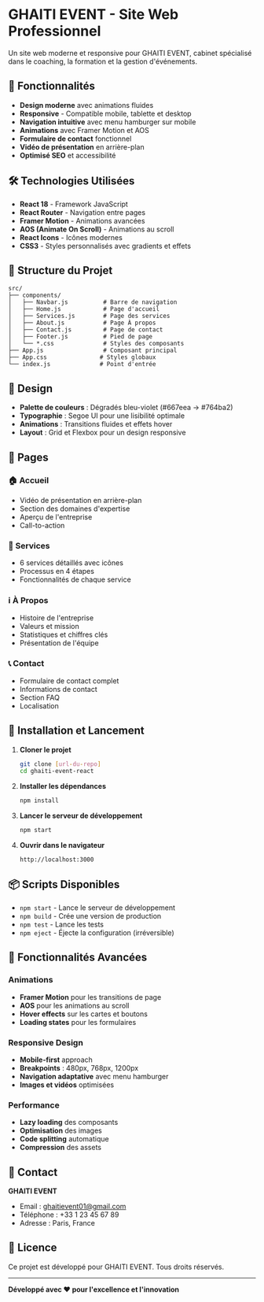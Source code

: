 # GHAITI EVENT - Site Web Professionnel

Un site web moderne et responsive pour GHAITI EVENT, cabinet spécialisé dans le coaching, la formation et la gestion d'événements.

## 🚀 Fonctionnalités

- **Design moderne** avec animations fluides
- **Responsive** - Compatible mobile, tablette et desktop
- **Navigation intuitive** avec menu hamburger sur mobile
- **Animations** avec Framer Motion et AOS
- **Formulaire de contact** fonctionnel
- **Vidéo de présentation** en arrière-plan
- **Optimisé SEO** et accessibilité

## 🛠️ Technologies Utilisées

- **React 18** - Framework JavaScript
- **React Router** - Navigation entre pages
- **Framer Motion** - Animations avancées
- **AOS (Animate On Scroll)** - Animations au scroll
- **React Icons** - Icônes modernes
- **CSS3** - Styles personnalisés avec gradients et effets

## 📁 Structure du Projet

```
src/
├── components/
│   ├── Navbar.js          # Barre de navigation
│   ├── Home.js            # Page d'accueil
│   ├── Services.js        # Page des services
│   ├── About.js           # Page À propos
│   ├── Contact.js         # Page de contact
│   ├── Footer.js          # Pied de page
│   └── *.css              # Styles des composants
├── App.js                 # Composant principal
├── App.css               # Styles globaux
└── index.js              # Point d'entrée
```

## 🎨 Design

- **Palette de couleurs** : Dégradés bleu-violet (#667eea → #764ba2)
- **Typographie** : Segoe UI pour une lisibilité optimale
- **Animations** : Transitions fluides et effets hover
- **Layout** : Grid et Flexbox pour un design responsive

## 📱 Pages

### 🏠 Accueil
- Vidéo de présentation en arrière-plan
- Section des domaines d'expertise
- Aperçu de l'entreprise
- Call-to-action

### 🔧 Services
- 6 services détaillés avec icônes
- Processus en 4 étapes
- Fonctionnalités de chaque service

### ℹ️ À Propos
- Histoire de l'entreprise
- Valeurs et mission
- Statistiques et chiffres clés
- Présentation de l'équipe

### 📞 Contact
- Formulaire de contact complet
- Informations de contact
- Section FAQ
- Localisation

## 🚀 Installation et Lancement

1. **Cloner le projet**
   ```bash
   git clone [url-du-repo]
   cd ghaiti-event-react
   ```

2. **Installer les dépendances**
   ```bash
   npm install
   ```

3. **Lancer le serveur de développement**
   ```bash
   npm start
   ```

4. **Ouvrir dans le navigateur**
   ```
   http://localhost:3000
   ```

## 📦 Scripts Disponibles

- `npm start` - Lance le serveur de développement
- `npm build` - Crée une version de production
- `npm test` - Lance les tests
- `npm eject` - Éjecte la configuration (irréversible)

## 🌟 Fonctionnalités Avancées

### Animations
- **Framer Motion** pour les transitions de page
- **AOS** pour les animations au scroll
- **Hover effects** sur les cartes et boutons
- **Loading states** pour les formulaires

### Responsive Design
- **Mobile-first** approach
- **Breakpoints** : 480px, 768px, 1200px
- **Navigation adaptative** avec menu hamburger
- **Images et vidéos** optimisées

### Performance
- **Lazy loading** des composants
- **Optimisation** des images
- **Code splitting** automatique
- **Compression** des assets

## 📧 Contact

**GHAITI EVENT**
- Email : ghaitievent01@gmail.com
- Téléphone : +33 1 23 45 67 89
- Adresse : Paris, France

## 📄 Licence

Ce projet est développé pour GHAITI EVENT. Tous droits réservés.

---

**Développé avec ❤️ pour l'excellence et l'innovation**